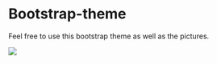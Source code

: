 Bootstrap-theme
===============

Feel free to use this bootstrap theme as well as the pictures.

![](https://github.com/BelgianMyWaffle/bootstrap-theme/blob/master/img/bootstrap-theme.png)
